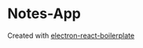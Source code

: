# Notes-App

Created with [electron-react-boilerplate](https://github.com/electron-react-boilerplate/electron-react-boilerplate)
